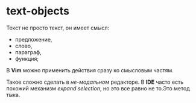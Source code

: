 # text-objects

Текст не просто текст, он имеет смысл:

- предложение,
- слово,
- параграф,
- функция;

В **Vim** можно применить действия сразу ко смысловым частям.

Такое сложно сделать в *не-модальном* редакторе. В **IDE** часто есть
похожий механизм *expand selection*, но это все равно не то.Это
метод тыка.
